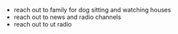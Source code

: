 - reach out to family for dog sitting and watching houses 
- reach out to news and radio channels
- reach out to ut radio 

